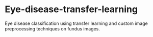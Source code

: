 # Eye-disease-transfer-learning
Eye disease classification using transfer learning and custom image preprocessing techniques on fundus images.
